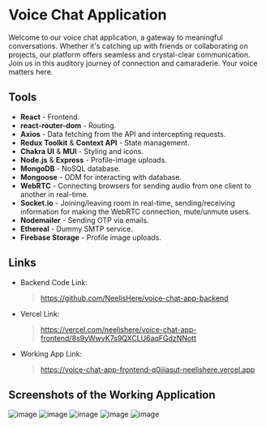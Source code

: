 # Voice Chat Application
Welcome to our voice chat application, a gateway to meaningful conversations. Whether it's catching up with friends or collaborating on projects, our platform offers seamless and crystal-clear communication. Join us in this auditory journey of connection and camaraderie. Your voice matters here.

## Tools
- **React** - Frontend.
- **react-router-dom** - Routing.
- **Axios** - Data fetching from the API and intercepting requests.
- **Redux Toolkit** & **Context API** - State management.
- **Chakra UI** & **MUI** - Styling and icons.
- **Node.js** & **Express**  - Profile-image uploads.
- **MongoDB** - NoSQL database.
- **Mongoose** - ODM for interacting with database.
- **WebRTC** - Connecting browsers for sending audio from one client to another in real-time.
- **Socket.io** - Joining/leaving room in real-time, sending/receiving information for making the WebRTC connection, mute/unmute users.
- **Nodemailer** - Sending OTP via emails.
- **Ethereal** - Dummy SMTP service.
- **Firebase Storage** - Profile image uploads.

## Links
- Backend Code Link:
  > https://github.com/NeelisHere/voice-chat-app-backend
- Vercel Link:
  > https://vercel.com/neelishere/voice-chat-app-frontend/8s9yWwvK7s9QXCLU6aqFGdzNNott
- Working App Link:
  > https://voice-chat-app-frontend-q0iiiasut-neelishere.vercel.app

## Screenshots of the Working Application

![image](https://github.com/NeelisHere/voice-chat-app-frontend/assets/87941703/56649c74-6593-481a-8505-61bd7de07eaf)
![image](https://github.com/NeelisHere/voice-chat-app-frontend/assets/87941703/3954d479-2f71-48fd-b278-a54888d93c4c)
![image](https://github.com/NeelisHere/voice-chat-app-frontend/assets/87941703/47938225-6de4-4bad-910d-335b0c41ad6f)
![image](https://github.com/NeelisHere/voice-chat-app-frontend/assets/87941703/d7d4b62a-600a-4d4a-b7db-2d53273bcf35)
![image](https://github.com/NeelisHere/voice-chat-app-frontend/assets/87941703/59bb2e7b-9a79-4029-a832-8693516f684d)


